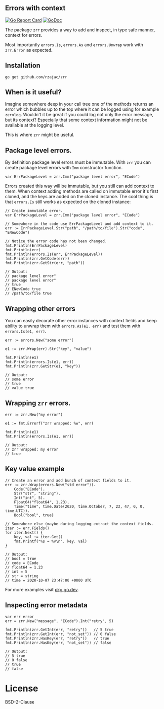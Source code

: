 ## Errors with context

[![Go Report Card](https://goreportcard.com/badge/github.com/rzajac/zrr)](https://goreportcard.com/report/github.com/rzajac/zrr)
[![GoDoc](https://img.shields.io/badge/api-Godoc-blue.svg)](https://pkg.go.dev/github.com/rzajac/zrr)

The package `zrr` provides a way to add and inspect, in type safe manner, 
context for errors.  

Most importantly `errors.Is`, `errors.As` and `errors.Unwrap` work with 
`zrr.Error` as expected.

## Installation

```
go get github.com/rzajac/zrr
```

## When is it useful?

Imagine somewhere deep in your call tree one of the methods returns an error 
which bubbles up to the top where it can be logged using for example `zerolog`. 
Wouldn't it be great if you could log not only the error message, but its 
context? Especially that some context information might not be available at the 
logging level.

This is where `zrr` might be useful.  

## Package level errors.

By definition package level errors must be immutable. With `zrr` you can 
create package level errors with `Imm` constructor function.

```
var ErrPackageLevel = zrr.Imm("package level error", "ECode")
```

Errors created this way will be immutable, but you still can add 
context to them. When context adding methods are called on immutable error 
it's first cloned, and the keys are added on the cloned instance. The cool
thing is that `errors.Is` still works as expected on the cloned instance:   

```
// Create immutable error.
var ErrPackageLevel = zrr.Imm("package level error", "ECode")

// Somewhere in the code use ErrPackageLevel and add context to it.
err := ErrPackageLevel.Str("path", "/path/to/file").Str("code", "ENewCode")

// Notice the error code has not been changed.
fmt.Println(ErrPackageLevel) 
fmt.Println(err)
fmt.Println(errors.Is(err, ErrPackageLevel))
fmt.Println(zrr.GetCode(err))
fmt.Println(zrr.GetStr(err, "path"))

// Output:
// package level error"
// package level error"
// true
// ENewCode true
// /path/to/file true
```

## Wrapping other errors

You can easily decorate other error instances with context fields and keep 
ability to unwrap them with `errors.As(e1, err)` and test 
them with `errors.Is(e1, err)`. 

```
err := errors.New("some error")

e1 := zrr.Wrap(err).Str("key", "value")

fmt.Println(e1)
fmt.Println(errors.Is(e1, err))
fmt.Println(zrr.GetStr(e1, "key"))

// Output:
// some error
// true
// value true
```

## Wrapping `zrr` errors.

```
err := zrr.New("my error")

e1 := fmt.Errorf("zrr wrapped: %w", err)

fmt.Println(e1)
fmt.Println(errors.Is(e1, err))

// Output:
// zrr wrapped: my error
// true
```

## Key value example

```
// Create an error and add bunch of context fields to it.
err := zrr.Wrap(errors.New("std error")).
    Code("ECode").
    Str("str", "string").
    Int("int", 5).
    Float64("float64", 1.23).
    Time("time", time.Date(2020, time.October, 7, 23, 47, 0, 0, time.UTC)).
    Bool("bool", true)

// Somewhere else (maybe during logging extract the context fields.
iter := err.Fields()
for iter.Next() {
    key, val := iter.Get()
    fmt.Printf("%s = %v\n", key, val)
}

// Output:
// bool = true
// code = ECode
// float64 = 1.23
// int = 5
// str = string
// time = 2020-10-07 23:47:00 +0000 UTC
```

For more examples visit [pkg.go.dev](https://pkg.go.dev/mod/github.com/rzajac/zrr).

## Inspecting error metadata 

```
var err error
err = zrr.New("message", "ECode").Int("retry", 5)

fmt.Println(zrr.GetInt(err, "retry"))   // 5 true
fmt.Println(zrr.GetInt(err, "not_set")) // 0 false
fmt.Println(zrr.HasKey(err, "retry"))   // true
fmt.Println(zrr.HasKey(err, "not_set")) // false

// Output:
// 5 true
// 0 false
// true
// false
```

# License

BSD-2-Clause